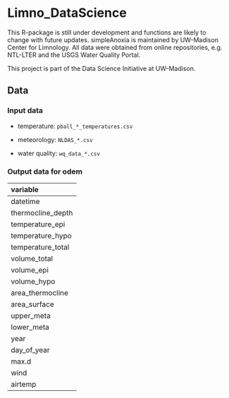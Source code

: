 # Limno_DataScience

This R-package is still under development and functions are likely to change with future updates. simpleAnoxia is maintained by UW-Madison Center for Limnology. All data were obtained from online repositories, e.g. NTL-LTER and the USGS Water Quality Portal.

This project is part of the Data Science Initiative at UW-Madison.

## Data

### Input data

 * temperature: `pball_*_temperatures.csv`
  
 * meteorology: `NLDAS_*.csv`
 
 * water quality: `wq_data_*.csv`

### Output data for odem

|variable                 |
|:-----------------|
|datetime          |
|thermocline_depth |
|temperature_epi   |
|temperature_hypo  |
|temperature_total |
|volume_total      |
|volume_epi        |
|volume_hypo       |
|area_thermocline  |
|area_surface      |
|upper_meta        |
|lower_meta        |
|year              |
|day_of_year       |
|max.d             |
|wind              |
|airtemp           |
